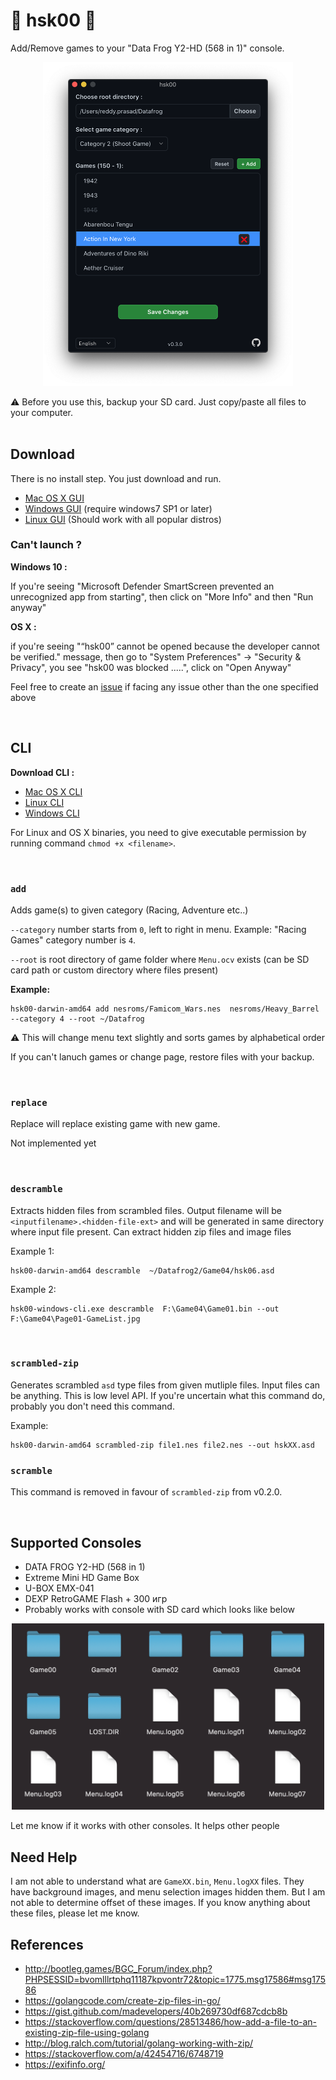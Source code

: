 # 🚧 hsk00 🚧

Add/Remove games to your "Data Frog Y2-HD (568 in 1)" console.

<p align="center">
<img src="app-screenshot.png" alt="hsk00-osx-screenshot" width="400" />
</p>

⚠️ Before you use this, backup your SD card. Just copy/paste all files to your computer.
<br />
<br />

## Download

There is no install step. You just download and run.

- [Mac OS X GUI](https://github.com/dev-drprasad/hsk00/releases/latest/download/hsk00-osx.dmg)
- [Windows GUI](https://github.com/dev-drprasad/hsk00/releases/latest/download/hsk00-windows.exe) (require windows7 SP1 or later)
- [Linux GUI](https://github.com/dev-drprasad/hsk00/releases/latest/download/hsk00-linux-gui.tar.gz) (Should work with all popular distros)

### Can't launch ?

**Windows 10 :**

If you're seeing "Microsoft Defender SmartScreen prevented an unrecognized app from starting", then click on "More Info" and then "Run anyway"

**OS X :**

if you're seeing "“hsk00” cannot be opened because the developer cannot be verified." message, then go to "System Preferences" -> "Security & Privacy", you see "hsk00 was blocked .....", click on "Open Anyway"

Feel free to create an [issue](https://github.com/dev-drprasad/hsk00/issues/new) if facing any issue other than the one specified above

<br />

## CLI

**Download CLI :**

- [Mac OS X CLI](https://github.com/dev-drprasad/hsk00/releases/download/latest/hsk00-osx-cli)
- [Linux CLI](https://github.com/dev-drprasad/hsk00/releases/download/latest/hsk00-linux-cli)
- [Windows CLI](https://github.com/dev-drprasad/hsk00/releases/download/latest/hsk00-windows-cli.exe)

For Linux and OS X binaries, you need to give executable permission by running command `chmod +x <filename>`.

<br />

### `add`

Adds game(s) to given category (Racing, Adventure etc..)

`--category` number starts from `0`, left to right in menu. Example: "Racing Games" category number is `4`.

`--root` is root directory of game folder where `Menu.ocv` exists (can be SD card path or custom directory where files present)

**Example:**

```shell
hsk00-darwin-amd64 add nesroms/Famicom_Wars.nes  nesroms/Heavy_Barrel --category 4 --root ~/Datafrog
```

⚠️ This will change menu text slightly and sorts games by alphabetical order

If you can't lanuch games or change page, restore files with your backup.

<br />

### `replace`

Replace will replace existing game with new game.

Not implemented yet

<br />

### `descramble`

Extracts hidden files from scrambled files. Output filename will be `<inputfilename>.<hidden-file-ext>` and will be generated in same directory where input file present. Can extract hidden zip files and image files

Example 1:

```
hsk00-darwin-amd64 descramble  ~/Datafrog2/Game04/hsk06.asd
```

Example 2:

```
hsk00-windows-cli.exe descramble  F:\Game04\Game01.bin --out F:\Game04\Page01-GameList.jpg
```

<br />

### `scrambled-zip`

Generates scrambled `asd` type files from given mutliple files. Input files can be anything. This is low level API. If you're uncertain what this command do, probably you don't need this command.

Example:

```
hsk00-darwin-amd64 scrambled-zip file1.nes file2.nes --out hskXX.asd
```

### `scramble`

This command is removed in favour of `scrambled-zip` from v0.2.0.

<br />

## Supported Consoles

- DATA FROG Y2-HD (568 in 1)
- Extreme Mini HD Game Box
- U-BOX EMX-041
- DEXP RetroGAME Flash + 300 игр
- Probably works with console with SD card which looks like below

<p align="center">
<img  src="./sd-layout.png" alt="data-frog-sd-card-files" width="500" />
</p>

Let me know if it works with other consoles. It helps other people

## Need Help

I am not able to understand what are `GameXX.bin`, `Menu.logXX` files. They have background images, and menu selection images hidden them. But I am not able to determine offset of these images. If you know anything about these files, please let me know.

## References

- http://bootleg.games/BGC_Forum/index.php?PHPSESSID=bvomlllrtphq11187kpvontr72&topic=1775.msg17586#msg17586
- https://golangcode.com/create-zip-files-in-go/
- https://gist.github.com/madevelopers/40b269730df687cdcb8b
- https://stackoverflow.com/questions/28513486/how-add-a-file-to-an-existing-zip-file-using-golang
- http://blog.ralch.com/tutorial/golang-working-with-zip/
- https://stackoverflow.com/a/42454716/6748719
- https://exifinfo.org/

